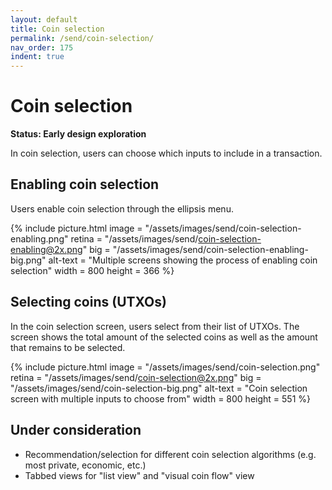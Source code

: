 ```yaml
---
layout: default
title: Coin selection
permalink: /send/coin-selection/
nav_order: 175
indent: true
---
```


# Coin selection

**Status: Early design exploration**

In coin selection, users can choose which inputs to include in a transaction. 

## Enabling coin selection

Users enable coin selection through the ellipsis menu. 

{% include picture.html
	image = "/assets/images/send/coin-selection-enabling.png"
	retina = "/assets/images/send/coin-selection-enabling@2x.png"
	big = "/assets/images/send/coin-selection-enabling-big.png"
	alt-text = "Multiple screens showing the process of enabling coin selection"
	width = 800
	height = 366
%}

## Selecting coins (UTXOs)

In the coin selection screen, users select from their list of UTXOs. The screen shows the total amount of the selected coins as well as the amount that remains to be selected.

{% include picture.html
	image = "/assets/images/send/coin-selection.png"
	retina = "/assets/images/send/coin-selection@2x.png"
	big = "/assets/images/send/coin-selection-big.png"
	alt-text = "Coin selection screen with multiple inputs to choose from"
	width = 800
	height = 551
%}

## Under consideration

- Recommendation/selection for different coin selection algorithms (e.g. most private, economic, etc.) 
- Tabbed views for "list view" and "visual coin flow" view